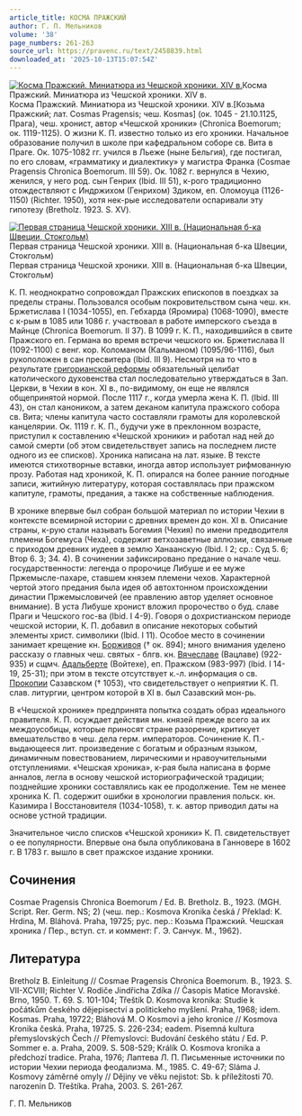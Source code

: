 ```yaml
---
article_title: КОСМА ПРАЖСКИЙ
author: Г. П. Мельников
volume: '38'
page_numbers: 261-263
source_url: https://pravenc.ru/text/2458839.html
downloaded_at: '2025-10-13T15:07:54Z'
---
```


[![Косма Пражский. Миниатюра из Чешской хроники. XIV в.](https://pravenc.ru/data/2019/08/11/1236500546/i200.jpg "Кликните для увеличения картинки")](https://pravenc.ru/data/2019/08/11/1236500546/i400.jpg)Косма Пражский. Миниатюра из Чешской хроники. XIV в.  
Косма Пражский. Миниатюра из Чешской хроники. XIV в.[Козьма Пражский; лат. Cosmas Pragensis; чеш. Kosmas] (ок. 1045 - 21.10.1125, Прага), чеш. хронист, автор «Чешской хроники» (Chronica Boemorum; ок. 1119-1125). О жизни К. П. известно только из его хроники. Начальное образование получил в школе при кафедральном соборе св. Вита в Праге. Ок. 1075-1082 гг. учился в Льеже (ныне Бельгия), где постигал, по его словам, «грамматику и диалектику» у магистра Франка (Cosmae Pragensis Chronica Boemorum. III 59). Ок. 1082 г. вернулся в Чехию, женился, у него род. сын Генрих (Ibid. III 51), к-рого традиционно отождествляют с Индржихом (Генрихом) Здиком, еп. Оломоуца (1126-1150) (Richter. 1950), хотя нек-рые исследователи оспаривали эту гипотезу (Bretholz. 1923. S. XV).

[![Первая страница Чешской хроники. XIII в. (Национальная б-ка Швеции, Стокгольм)](https://pravenc.ru/data/2019/08/11/1236500536/i200.jpg "Кликните для увеличения картинки")](https://pravenc.ru/data/2019/08/11/1236500536/i400.jpg)Первая страница Чешской хроники. XIII в. (Национальная б-ка Швеции, Стокгольм)  
Первая страница Чешской хроники. XIII в. (Национальная б-ка Швеции, Стокгольм)

К. П. неоднократно сопровождал Пражских епископов в поездках за пределы страны. Пользовался особым покровительством сына чеш. кн. Бржетислава I (1034-1055), еп. Гебхарда (Яромира) (1068-1090), вместе с к-рым в 1085 или 1086 г. участвовал в работе имперского съезда в Майнце (Chronica Boemorum. II 37). В 1099 г. К. П., находившийся в свите Пражского еп. Германа во время встречи чешского кн. Бржетислава II (1092-1100) с венг. кор. Коломаном (Кальманом) (1095/96-1116), был рукоположен в сан пресвитера (Ibid. III 9). Несмотря на то что в результате [григорианской реформы](<https://pravenc.ru/text/Григорианская реформа.html>) обязательный целибат католического духовенства стал последовательно утверждаться в Зап. Церкви, в Чехии в кон. XI в., по-видимому, он еще не являлся общепринятой нормой. После 1117 г., когда умерла жена К. П. (Ibid. III 43), он стал каноником, а затем деканом капитула пражского собора св. Вита; члены капитула часто составляли грамоты для королевской канцелярии. Ок. 1119 г. К. П., будучи уже в преклонном возрасте, приступил к составлению «Чешской хроники» и работал над ней до самой смерти (об этом свидетельствует запись на последнем листе одного из ее списков). Хроника написана на лат. языке. В тексте имеются стихотворные вставки, иногда автор использует рифмованную прозу. Работая над хроникой, К. П. опирался на более ранние погодные записи, житийную литературу, которая составлялась при пражском капитуле, грамоты, предания, а также на собственные наблюдения.

В хронике впервые был собран большой материал по истории Чехии в контексте всемирной истории с древних времен до кон. XI в. Описание страны, к-рую стали называть Богемия (Чехия) по имени предводителя племени Богемуса (Чеха), содержит ветхозаветные аллюзии, связанные с приходом древних иудеев в землю Ханаанскую (Ibid. I 2; ср.: Суд 5. 6; Втор 6. 3; 34. 4). В сочинении зафиксировано предание о начале чеш. государственности: легенда о пророчице Либуше и ее муже Пржемысле-пахаре, ставшем князем племени чехов. Характерной чертой этого предания была идея об автохтонном происхождении династии Пржемысловичей (ее правлению автор уделяет основное внимание). В уста Либуше хронист вложил пророчество о буд. славе Праги и Чешского гос-ва (Ibid. I 4-9). Говоря о дохристианском периоде чешской истории, К. П. добавил в описание некоторых событий элементы христ. символики (Ibid. I 11). Особое место в сочинении занимает крещение кн. [Борживоя](https://pravenc.ru/text/БОРЖИВОЙ.html) († ок. 894); много внимания уделено рассказу о главных чеш. святых - блгв. кн. [Вячеславе](https://pravenc.ru/text/Вячеславе.html) (Вацлаве) (922-935) и сщмч. [Адальберте](https://pravenc.ru/text/Адальберте.html) (Войтехе), еп. Пражском (983-997) (Ibid. I 14-19, 25-31); при этом в тексте отсутствует к.-л. информация о св. [Прокопии](https://pravenc.ru/text/Прокопий.html) Сазавском († 1053), что свидетельствует о неприятии К. П. слав. литургии, центром которой в XI в. был Сазавский мон-рь.

В «Чешской хронике» предпринята попытка создать образ идеального правителя. К. П. осуждает действия мн. князей прежде всего за их междоусобицы, которые приносят стране разорение, критикует вмешательство в чеш. дела герм. императоров. Сочинение К. П.- выдающееся лит. произведение с богатым и образным языком, динамичным повествованием, лирическими и нравоучительными отступлениями. «Чешская хроника», к-рая была написана в форме анналов, легла в основу чешской историографической традиции; позднейшие хроники составлялись как ее продолжение. Тем не менее хроника К. П. содержит ошибки в хронологии правления польск. кн. Казимира I Восстановителя (1034-1058), т. к. автор приводил даты на основе устной традиции.

Значительное число списков «Чешской хроники» К. П. свидетельствует о ее популярности. Впервые она была опубликована в Ганновере в 1602 г. В 1783 г. вышло в свет пражское издание хроники.

## Сочинения

Cosmae Pragensis Chronica Boemorum / Ed. B. Bretholz. B., 1923. (MGH. Script. Rer. Germ. NS; 2) (чеш. пер.: Kosmova Kronika česká / Překlad: K. Hrdina, M. Bláhová. Praha, 19725; рус. пер.: Козьма Пражский. Чешская хроника / Пер., вступ. ст. и коммент: Г. Э. Санчук. М., 1962).

## Литература

Bretholz B. Einleitung // Cosmae Pragensis Chronica Boemorum. B., 1923. S. VII-XCVIII; Richter V. Rodiče Jindřicha Zdíka // Časopis Matice Moravské. Brno, 1950. T. 69. S. 101-104; Třeštík D. Kosmova kronika: Studie k počátkům českého dĕjepisectví a politickeho myšlení. Praha, 1968; idem. Kosmas. Praha, 19722; Bláhová M. O Kosmovi a jeho kronice // Kosmova Kronika česká. Praha, 19725. S. 226-234; eadem. Pisemná kultura přemyslovských Čech // Přemyslovci: Budování českého státu / Ed. P. Sommer e. a. Praha, 2009. S. 508-529; Králík O. Kosmova kronika a předchozí tradice. Praha, 1976; Лаптева Л. П. Письменные источники по истории Чехии периода феодализма. М., 1985. С. 49-67; Sláma J. Kosmovy zámĕrné omyly // Dĕjiny ve vĕku nejistot: Sb. k příležitosti 70. narozenin D. Třeštíka. Praha, 2003. S. 261-267.

Г. П. Мельников
